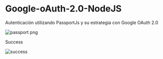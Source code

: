 # Google-oAuth-2.0-NodeJS

Autenticación utilizando PassportJs y su estrategia con Google OAuth 2.0

![passport png](https://user-images.githubusercontent.com/79542271/164946583-7eed3d70-5eb1-48f1-af2b-a35cd15d266a.jpg)


Success

![success](https://user-images.githubusercontent.com/79542271/164946928-5e548d12-ccf3-4187-b20c-7c310f0a484c.JPG)
